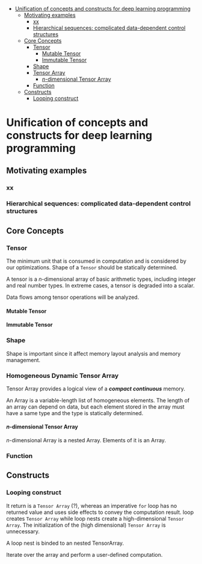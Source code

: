 <!-- TOC depthFrom:1 depthTo:6 withLinks:1 updateOnSave:1 orderedList:0 -->

- [Unification of concepts and constructs for deep learning programming](#unification-of-concepts-and-constructs-for-deep-learning-programming)
	- [Motivating examples](#motivating-examples)
		- [xx](#xx)
		- [Hierarchical sequences: complicated data-dependent control structures](#hierarchical-sequences-complicated-data-dependent-control-structures)
	- [Core Concepts](#core-concepts)
		- [Tensor](#tensor)
			- [Mutable Tensor](#mutable-tensor)
			- [Immutable Tensor](#immutable-tensor)
		- [Shape](#shape)
		- [Tensor Array](#tensor-array)
			- [_n_-dimensional Tensor Array](#n-dimensional-tensor-array)
		- [Function](#function)
	- [Constructs](#constructs)
		- [Looping construct](#looping-construct)

<!-- /TOC -->

# Unification of concepts and constructs for deep learning programming

## Motivating examples

### xx

### Hierarchical sequences: complicated data-dependent control structures


## Core Concepts

### Tensor

The minimum unit that is consumed in computation and is considered by our optimizations. Shape of a `Tensor` should be statically determined.

A tensor is a _n_-dimensional array of basic arithmetic types, including integer and real number types. In extreme cases, a tensor is degraded into a scalar.

Data flows among tensor operations will be analyzed.


#### Mutable Tensor

#### Immutable Tensor

### Shape

Shape is important since it affect memory layout analysis and memory management.

### Homogeneous Dynamic Tensor Array

Tensor Array provides a logical view of a _**compact continuous**_ memory.

An Array is a variable-length list of homogeneous elements. The length of an array can depend on data, but each element stored in the array must have a same type and the type is statically determined.

#### _n_-dimensional Tensor Array

_n_-dimensional Array is a nested Array. Elements of it is an Array.

### Function

## Constructs

### Looping construct

It return is a `Tensor Array` (?), whereas an imperative `for` loop has no returned value and uses side effects to convey the computation result. loop creates `Tensor Array` while loop nests create a high-dimensional `Tensor Array`. The initialization of the (high dimensional) `Tensor Array` is unnecessary.

A loop nest is binded to an nested TensorArray.

Iterate over the array and perform a user-defined computation.

